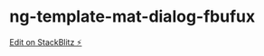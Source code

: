 # ng-template-mat-dialog-fbufux

[Edit on StackBlitz ⚡️](https://stackblitz.com/edit/ng-template-mat-dialog-fbufux)